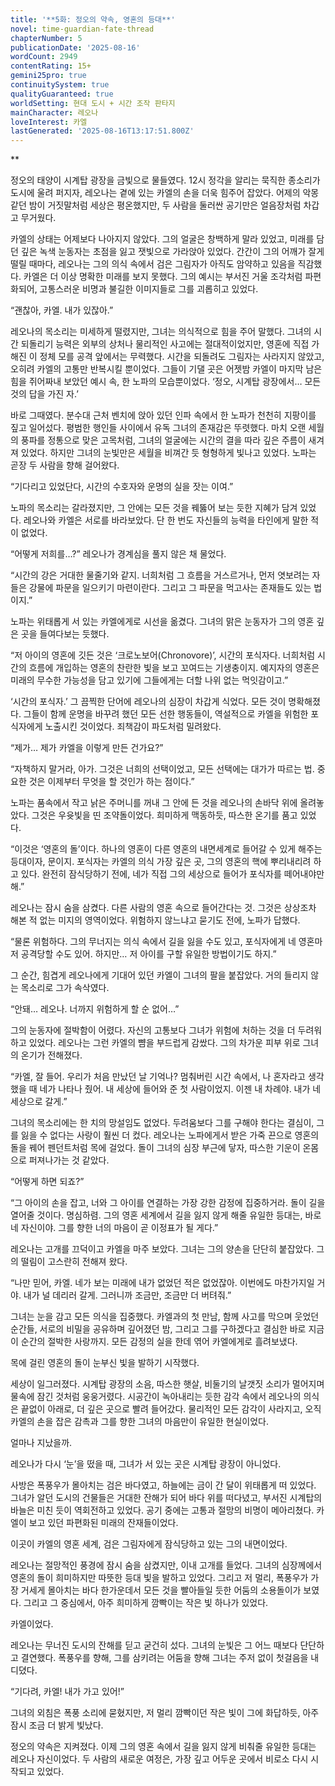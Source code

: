 ```yaml
---
title: '**5화: 정오의 약속, 영혼의 등대**'
novel: time-guardian-fate-thread
chapterNumber: 5
publicationDate: '2025-08-16'
wordCount: 2949
contentRating: 15+
gemini25pro: true
continuitySystem: true
qualityGuaranteed: true
worldSetting: 현대 도시 + 시간 조작 판타지
mainCharacter: 레오나
loveInterest: 카엘
lastGenerated: '2025-08-16T13:17:51.800Z'
---
```

**

정오의 태양이 시계탑 광장을 금빛으로 물들였다. 12시 정각을 알리는 묵직한 종소리가 도시에 울려 퍼지자, 레오나는 곁에 있는 카엘의 손을 더욱 힘주어 잡았다. 어제의 악몽 같던 밤이 거짓말처럼 세상은 평온했지만, 두 사람을 둘러싼 공기만은 얼음장처럼 차갑고 무거웠다.

카엘의 상태는 어제보다 나아지지 않았다. 그의 얼굴은 창백하게 말라 있었고, 미래를 담던 깊은 녹색 눈동자는 초점을 잃고 잿빛으로 가라앉아 있었다. 간간이 그의 어깨가 잘게 떨릴 때마다, 레오나는 그의 의식 속에서 검은 그림자가 아직도 암약하고 있음을 직감했다. 카엘은 더 이상 명확한 미래를 보지 못했다. 그의 예시는 부서진 거울 조각처럼 파편화되어, 고통스러운 비명과 불길한 이미지들로 그를 괴롭히고 있었다.

“괜찮아, 카엘. 내가 있잖아.”

레오나의 목소리는 미세하게 떨렸지만, 그녀는 의식적으로 힘을 주어 말했다. 그녀의 시간 되돌리기 능력은 외부의 상처나 물리적인 사고에는 절대적이었지만, 영혼에 직접 가해진 이 정체 모를 공격 앞에서는 무력했다. 시간을 되돌려도 그림자는 사라지지 않았고, 오히려 카엘의 고통만 반복시킬 뿐이었다. 그들이 기댈 곳은 어젯밤 카엘이 마지막 남은 힘을 쥐어짜내 보았던 예시 속, 한 노파의 모습뿐이었다. ‘정오, 시계탑 광장에서… 모든 것의 답을 가진 자.’

바로 그때였다. 분수대 근처 벤치에 앉아 있던 인파 속에서 한 노파가 천천히 지팡이를 짚고 일어섰다. 평범한 행인들 사이에서 유독 그녀의 존재감은 뚜렷했다. 마치 오랜 세월의 풍파를 정통으로 맞은 고목처럼, 그녀의 얼굴에는 시간의 결을 따라 깊은 주름이 새겨져 있었다. 하지만 그녀의 눈빛만은 세월을 비껴간 듯 형형하게 빛나고 있었다. 노파는 곧장 두 사람을 향해 걸어왔다.

“기다리고 있었단다, 시간의 수호자와 운명의 실을 잣는 이여.”

노파의 목소리는 갈라졌지만, 그 안에는 모든 것을 꿰뚫어 보는 듯한 지혜가 담겨 있었다. 레오나와 카엘은 서로를 바라보았다. 단 한 번도 자신들의 능력을 타인에게 말한 적이 없었다.

“어떻게 저희를…?” 레오나가 경계심을 풀지 않은 채 물었다.

“시간의 강은 거대한 물줄기와 같지. 너희처럼 그 흐름을 거스르거나, 먼저 엿보려는 자들은 강물에 파문을 일으키기 마련이란다. 그리고 그 파문을 먹고사는 존재들도 있는 법이지.”

노파는 위태롭게 서 있는 카엘에게로 시선을 옮겼다. 그녀의 맑은 눈동자가 그의 영혼 깊은 곳을 들여다보는 듯했다.

“저 아이의 영혼에 깃든 것은 ‘크로노보어(Chronovore)’, 시간의 포식자다. 너희처럼 시간의 흐름에 개입하는 영혼의 찬란한 빛을 보고 꼬여드는 기생충이지. 예지자의 영혼은 미래의 무수한 가능성을 담고 있기에 그들에게는 더할 나위 없는 먹잇감이고.”

‘시간의 포식자.’ 그 끔찍한 단어에 레오나의 심장이 차갑게 식었다. 모든 것이 명확해졌다. 그들이 함께 운명을 바꾸려 했던 모든 선한 행동들이, 역설적으로 카엘을 위험한 포식자에게 노출시킨 것이었다. 죄책감이 파도처럼 밀려왔다.

“제가… 제가 카엘을 이렇게 만든 건가요?”

“자책하지 말거라, 아가. 그것은 너희의 선택이었고, 모든 선택에는 대가가 따르는 법. 중요한 것은 이제부터 무엇을 할 것인가 하는 점이다.”

노파는 품속에서 작고 낡은 주머니를 꺼내 그 안에 든 것을 레오나의 손바닥 위에 올려놓았다. 그것은 우윳빛을 띤 조약돌이었다. 희미하게 맥동하듯, 따스한 온기를 품고 있었다.

“이것은 ‘영혼의 돌’이다. 하나의 영혼이 다른 영혼의 내면세계로 들어갈 수 있게 해주는 등대이자, 문이지. 포식자는 카엘의 의식 가장 깊은 곳, 그의 영혼의 핵에 뿌리내리려 하고 있다. 완전히 잠식당하기 전에, 네가 직접 그의 세상으로 들어가 포식자를 떼어내야만 해.”

레오나는 잠시 숨을 삼켰다. 다른 사람의 영혼 속으로 들어간다는 것. 그것은 상상조차 해본 적 없는 미지의 영역이었다. 위험하지 않느냐고 묻기도 전에, 노파가 답했다.

“물론 위험하다. 그의 무너지는 의식 속에서 길을 잃을 수도 있고, 포식자에게 네 영혼마저 공격당할 수도 있어. 하지만… 저 아이를 구할 유일한 방법이기도 하지.”

그 순간, 힘겹게 레오나에게 기대어 있던 카엘이 그녀의 팔을 붙잡았다. 거의 들리지 않는 목소리로 그가 속삭였다.

“안돼… 레오나. 너까지 위험하게 할 순 없어…”

그의 눈동자에 절박함이 어렸다. 자신의 고통보다 그녀가 위험에 처하는 것을 더 두려워하고 있었다. 레오나는 그런 카엘의 뺨을 부드럽게 감쌌다. 그의 차가운 피부 위로 그녀의 온기가 전해졌다.

“카엘, 잘 들어. 우리가 처음 만났던 날 기억나? 멈춰버린 시간 속에서, 나 혼자라고 생각했을 때 네가 나타나 줬어. 내 세상에 들어와 준 첫 사람이었지. 이젠 내 차례야. 내가 네 세상으로 갈게.”

그녀의 목소리에는 한 치의 망설임도 없었다. 두려움보다 그를 구해야 한다는 결심이, 그를 잃을 수 없다는 사랑이 훨씬 더 컸다. 레오나는 노파에게서 받은 가죽 끈으로 영혼의 돌을 꿰어 펜던트처럼 목에 걸었다. 돌이 그녀의 심장 부근에 닿자, 따스한 기운이 온몸으로 퍼져나가는 것 같았다.

“어떻게 하면 되죠?”

“그 아이의 손을 잡고, 너와 그 아이를 연결하는 가장 강한 감정에 집중하거라. 돌이 길을 열어줄 것이다. 명심하렴. 그의 영혼 세계에서 길을 잃지 않게 해줄 유일한 등대는, 바로 네 자신이야. 그를 향한 너의 마음이 곧 이정표가 될 게다.”

레오나는 고개를 끄덕이고 카엘을 마주 보았다. 그녀는 그의 양손을 단단히 붙잡았다. 그의 떨림이 고스란히 전해져 왔다.

“나만 믿어, 카엘. 네가 보는 미래에 내가 없었던 적은 없었잖아. 이번에도 마찬가지일 거야. 내가 널 데리러 갈게. 그러니까 조금만, 조금만 더 버텨줘.”

그녀는 눈을 감고 모든 의식을 집중했다. 카엘과의 첫 만남, 함께 사고를 막으며 웃었던 순간들, 서로의 비밀을 공유하며 깊어졌던 밤, 그리고 그를 구하겠다고 결심한 바로 지금 이 순간의 절박한 사랑까지. 모든 감정의 실을 한데 엮어 카엘에게로 흘려보냈다.

목에 걸린 영혼의 돌이 눈부신 빛을 발하기 시작했다.

세상이 일그러졌다. 시계탑 광장의 소음, 따스한 햇살, 비둘기의 날갯짓 소리가 멀어지며 물속에 잠긴 것처럼 웅웅거렸다. 시공간이 녹아내리는 듯한 감각 속에서 레오나의 의식은 끝없이 아래로, 더 깊은 곳으로 빨려 들어갔다. 물리적인 모든 감각이 사라지고, 오직 카엘의 손을 잡은 감촉과 그를 향한 그녀의 마음만이 유일한 현실이었다.

얼마나 지났을까.

레오나가 다시 ‘눈’을 떴을 때, 그녀가 서 있는 곳은 시계탑 광장이 아니었다.

사방은 폭풍우가 몰아치는 검은 바다였고, 하늘에는 금이 간 달이 위태롭게 떠 있었다. 그녀가 알던 도시의 건물들은 거대한 잔해가 되어 바다 위를 떠다녔고, 부서진 시계탑의 바늘은 미친 듯이 역회전하고 있었다. 공기 중에는 고통과 절망의 비명이 메아리쳤다. 카엘이 보고 있던 파편화된 미래의 잔재들이었다.

이곳이 카엘의 영혼 세계, 검은 그림자에게 잠식당하고 있는 그의 내면이었다.

레오나는 절망적인 풍경에 잠시 숨을 삼켰지만, 이내 고개를 들었다. 그녀의 심장께에서 영혼의 돌이 희미하지만 따뜻한 등대 빛을 발하고 있었다. 그리고 저 멀리, 폭풍우가 가장 거세게 몰아치는 바다 한가운데서 모든 것을 빨아들일 듯한 어둠의 소용돌이가 보였다. 그리고 그 중심에서, 아주 희미하게 깜빡이는 작은 빛 하나가 있었다.

카엘이었다.

레오나는 무너진 도시의 잔해를 딛고 굳건히 섰다. 그녀의 눈빛은 그 어느 때보다 단단하고 결연했다. 폭풍우를 향해, 그를 삼키려는 어둠을 향해 그녀는 주저 없이 첫걸음을 내디뎠다.

“기다려, 카엘! 내가 가고 있어!”

그녀의 외침은 폭풍 소리에 묻혔지만, 저 멀리 깜빡이던 작은 빛이 그에 화답하듯, 아주 잠시 조금 더 밝게 빛났다.

정오의 약속은 지켜졌다. 이제 그의 영혼 속에서 길을 잃지 않게 비춰줄 유일한 등대는 레오나 자신이었다. 두 사람의 새로운 여정은, 가장 깊고 어두운 곳에서 비로소 다시 시작되고 있었다.
